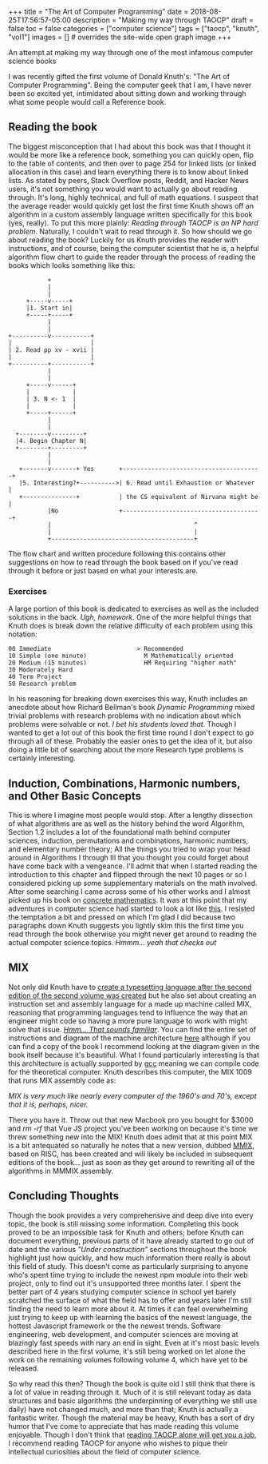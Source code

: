 +++
title = "The Art of Computer Programming"
date = 2018-08-25T17:56:57-05:00
description = "Making my way through TAOCP"
draft = false
toc = false
categories = ["computer science"]
tags = ["taocp", "knuth", "vol1"]
images = [] # overrides the site-wide open graph image
+++

An attempt at making my way through one of the most infamous computer science books

I was recently gifted the first volume of Donald Knuth's: "The Art of Computer Programming". Being the computer geek that I am, I have never been so excited yet, intimidated about sitting down and working through what some people would call a Reference book.

<!--more-->

## Reading the book

The biggest misconception that I had about this book was that I thought it would be more like a reference book, something you can quickly open, flip to the table of contents, and then over to page 254 for linked lists (or linked allocation in this case) and learn everything there is to know about linked lists. As stated by peers, Stack Overflow posts, Reddit, and Hacker News users, it's not something you would want to actually go about reading through. It's long, highly technical, and full of math equations. I suspect that the average reader would quickly get lost the first time Knuth shows off an algorithm in a custom assembly language written specifically for this book (yes, really). To put this more plainly: *Reading through TAOCP is an NP hard problem*. Naturally, I couldn't wait to read through it. So how should we go about reading the book? Luckily for us Knuth provides the reader with instructions, and of course, being the computer scientist that he is, a helpful algorithm flow chart to guide the reader through the process of reading the books which looks something like this:

```
           +
           |
           |
     +-----v-----+
     |1. Start in|
     +-----+-----+
           |
           |
+----------v-----------+
|                      |
| 2. Read pp xv - xvii |
|                      |
+----------+-----------+
           |
           |
     +-----v------+
     |            |
     | 3. N <- 1  |
     |            |
     +-----+------+
           |
           |
  +--------v---------+
  |4. Begin Chapter N|
  +--------+---------+
           |
           |
   +-------v-------+ Yes       +---------------------------------------+
   |5. Interesting?+---------->| 6. Read until Exhaustion or Whatever  |
   +---------------+           | the CS equivalent of Nirvana might be |
           |No                 +---------------------------------------+
           |                                        ^
           |                                        |
           +----------------------------------------+
```

The flow chart and written procedure following this contains other suggestions on how to read through the book based on if you've read through it before or just based on what your interests are.

### Exercises

A large portion of this book is dedicated to exercises as well as the included solutions in the back. *Ugh, homework*. One of the more helpful things that Knuth does is break down the relative difficulty of each problem using this notation:

```
00 Immediate                        > Recommended
10 Simple (one minute)                M Mathematically oriented
20 Medium (15 minutes)                HM Requiring "higher math"
30 Moderately Hard
40 Term Project
50 Research problem
```

In his reasoning for breaking down exercises this way, Knuth includes an anecdote about how Richard Bellman's book *Dynamic Programming* mixed trivial problems with research problems with no indication about which problems were solvable or not. *I bet his students loved that*. Though I wanted to get a lot out of this book the first time round I don't expect to go through all of these. Probably the easier ones to get the idea of it, but also doing a little bit of searching about the more Research type problems is certainly interesting.

## Induction, Combinations, Harmonic numbers, and Other Basic Concepts

This is where I imagine most people would stop. After a lengthy dissection of what algorithms are as well as the history behind the word Algorithm, Section 1.2 includes a lot of the foundational math behind computer sciences, induction, permutations and combinations, harmonic numbers, and elementary number theory; All the things you tried to wrap your head around in Algorithms I through III that you thought you could forget about have come back with a vengeance. I'll admit that when I started reading the introduction to this chapter and flipped through the next 10 pages or so I considered picking up some supplementary materials on the math involved. After some searching I came across some of his other works and I almost picked up his book on [concrete mathematics](https://www.amazon.com/dp/0201558025/). It was at this point that my adventures in computer science had started to look a lot like [this](https://www.youtube.com/watch?v=AbSehcT19u0). I resisted the temptation a bit and pressed on which I'm glad I did because two paragraphs down Knuth suggests you lightly skim this the first time you read through the book otherwise you might never get around to reading the actual computer science topics. *Hmmm... yeah that checks out*

## MIX

Not only did Knuth have to [create a typesetting language after the second edition of the second volume was created](https://en.wikipedia.org/wiki/TeX#History) but he also set about creating an instruction set and assembly language for a made up machine called MIX, reasoning that programming languages tend to influence the way that an engineer might code so having a more pure language to work with might solve that issue. *[Hmm... That sounds familiar](https://www.youtube.com/watch?v=AbSehcT19u0)*. You can find the entire set of instructions and diagram of the machine architecture [here](https://en.wikipedia.org/wiki/MIX) although if you can find a copy of the book I recommend looking at the diagram given in the book itself because it's beautiful. What I found particularly interesting is that this architecture is actually supported by [gcc](https://gcc.gnu.org/onlinedocs/gcc/MMIX-Options.html) meaning we can compile code for the theoretical computer. Knuth describes this computer, the MIX 1009 that runs MIX assembly code as:

*MIX is very much like nearly every computer of the 1960's and 70's, except that it is, perhaps, nicer.*

There you have it. Throw out that new Macbook pro you bought for $3000 and *rm -rf* that Vue JS project you've been working on because it's time we threw something new into the MIX! Knuth does admit that at this point MIX is a bit antequated so naturally he notes that a new version, dubbed [MMIX](http://mmix.cs.hm.edu/index.html), based on RISC, has been created and will likely be included in subsequent editions of the book... just as soon as they get around to rewriting all of the algorithms in MMMIX assembly.

## Concluding Thoughts

Though the book provides a very comprehensive and deep dive into every topic, the book is still missing some information. Completing this book proved to be an impossible task for Knuth and others; before Knuth can document everything, previous parts of it have already started to go out of date and the various *"Under construction"* sections throughout the book highlight just how quickly, and how much information there really is about this field of study. This doesn't come as particularly surprising to anyone who's spent time trying to include the newest npm module into their web project, only to find out it's unsupported three months later. I spent the better part of 4 years studying computer science in school yet barely scratched the surface of what the field has to offer and years later I'm still finding the need to learn more about it. At times it can feel overwhelming just trying to keep up with learning the basics of the newest language, the hottest Javascript framework or the the newest trends. Software engineering, web development, and computer sciences are moving at blazingly fast speeds with nary an end in sight. Even at it's most basic levels described here in the first volume, it's still being worked on let alone the work on the remaining volumes following volume 4, which have yet to be released.

So why read this then? Though the book is quite old I still think that there is a lot of value in reading through it. Much of it is still relevant today as data structures and basic algorithms (the underpinning of everything we still use daily) have not changed much, and more than that; Knuth is actually a fantastic writer. Though the material may be heavy, Knuth has a sort of dry humor that I've come to appreciate that has made reading this volume enjoyable. Though I don't think that [reading TAOCP alone will get you a job](https://www.businessinsider.com/bill-gates-loves-donald-knuth-the-art-of-computer-programming-2016-4), I recommend reading TAOCP for anyone who wishes to pique their intellectual curiosities about the field of computer science.